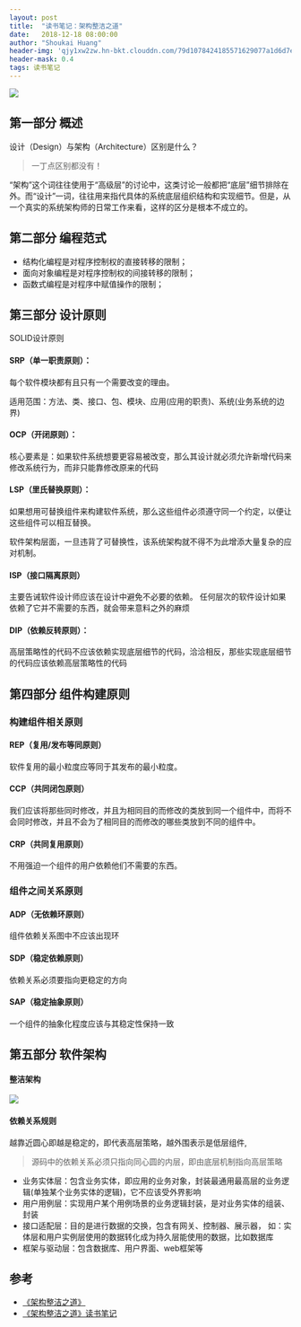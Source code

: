 ```yaml
---
layout: post
title:  "读书笔记：架构整洁之道"
date:   2018-12-18 08:00:00
author: "Shoukai Huang"
header-img: 'qjy1xw2zw.hn-bkt.clouddn.com/79d1078424185571629077a1d6d7e051.jpg'
header-mask: 0.4
tags: 读书笔记
---
```



![](http://qjy1xw2zw.hn-bkt.clouddn.com/526bb596ad794decbb89284005871f90.jpg)

## 第一部分 概述

设计（Design）与架构（Architecture）区别是什么？

>一丁点区别都没有！

“架构”这个词往往使用于“高级层”的讨论中，这类讨论一般都把“底层”细节排除在外。而“设计”一词，往往用来指代具体的系统底层组织结构和实现细节。但是，从一个真实的系统架构师的日常工作来看，这样的区分是根本不成立的。


## 第二部分 编程范式

* 结构化编程是对程序控制权的直接转移的限制；
* 面向对象编程是对程序控制权的间接转移的限制；
* 函数式编程是对程序中赋值操作的限制；

## 第三部分 设计原则

SOLID设计原则

#### SRP（单一职责原则）：

每个软件模块都有且只有一个需要改变的理由。

适用范围：方法、类、接口、包、模块、应用(应用的职责)、系统(业务系统的边界)

#### OCP（开闭原则）：

核心要素是：如果软件系统想要更容易被改变，那么其设计就必须允许新增代码来修改系统行为，而非只能靠修改原来的代码

#### LSP（里氏替换原则）：

如果想用可替换组件来构建软件系统，那么这些组件必须遵守同一个约定，以便让这些组件可以相互替换。

软件架构层面，一旦违背了可替换性，该系统架构就不得不为此增添大量复杂的应对机制。

#### ISP（接口隔离原则）

主要告诫软件设计师应该在设计中避免不必要的依赖。
任何层次的软件设计如果依赖了它并不需要的东西，就会带来意料之外的麻烦

#### DIP（依赖反转原则）：

高层策略性的代码不应该依赖实现底层细节的代码，洽洽相反，那些实现底层细节的代码应该依赖高层策略性的代码


## 第四部分 组件构建原则

### 构建组件相关原则

#### REP（复用/发布等同原则）

软件复用的最小粒度应等同于其发布的最小粒度。

#### CCP（共同闭包原则）

我们应该将那些同时修改，并且为相同目的而修改的类放到同一个组件中，而将不会同时修改，并且不会为了相同目的而修改的哪些类放到不同的组件中。

#### CRP（共同复用原则）

不用强迫一个组件的用户依赖他们不需要的东西。


### 组件之间关系原则

#### ADP（无依赖环原则）

组件依赖关系图中不应该出现环

#### SDP（稳定依赖原则）

依赖关系必须要指向更稳定的方向

#### SAP（稳定抽象原则）

一个组件的抽象化程度应该与其稳定性保持一致


## 第五部分 软件架构

#### 整洁架构

![](http://qjy1xw2zw.hn-bkt.clouddn.com/61a751ed428ff8d7d956c6702f46f9e2.jpg)

#### 依赖关系规则

越靠近圆心即越是稳定的，即代表高层策略，越外围表示是低层组件,
>源码中的依赖关系必须只指向同心圆的内层，即由底层机制指向高层策略

* 业务实体层：包含业务实体，即应用的业务对象，封装最通用最高层的业务逻辑(单独某个业务实体的逻辑)，它不应该受外界影响
* 用户用例层：实现用户某个用例场景的业务逻辑封装，是对业务实体的组装、封装
* 接口适配层：目的是进行数据的交换，包含有网关、控制器、展示器， 如：实体层和用户实例层使用的数据转化成为持久层能使用的数据，比如数据库
* 框架与驱动层：包含数据库、用户界面、web框架等


## 参考

* [《架构整洁之道》](https://book.douban.com/subject/30333919/)
* [《架构整洁之道》读书笔记](https://www.jianshu.com/p/2fb9d7468f76)





